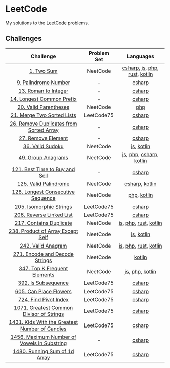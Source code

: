 # LeetCode

My solutions to the [LeetCode](https://leetcode.com/problemset/all/) problems.

## Challenges

|                                                              Challenge                                                               | Problem Set |                                                                                 Languages                                                                                 |
| :----------------------------------------------------------------------------------------------------------------------------------: | :---------: | :-----------------------------------------------------------------------------------------------------------------------------------------------------------------------: |
|                                         [1. Two Sum](https://leetcode.com/problems/two-sum/)                                         |  NeetCode   | [csharp](Dotnet/Problems/Problem1.cs), [js](JS/1.js), [php](PHP/1.php), [rust](rust/src/problems/problem_1.rs), [kotlin](Kotlin/app/src/main/kotlin/problems/Problem1.kt) |
|                               [9. Palindrome Number](https://leetcode.com/problems/palindrome-number)                                |      -      |                                                                   [csharp](Dotnet/Problems/Problem9.cs)                                                                   |
|                                [13. Roman to Integer](https://leetcode.com/problems/roman-to-integer)                                |      -      |                                                                  [csharp](Dotnet/Problems/Problem13.cs)                                                                   |
|                           [14. Longest Common Prefix](https://leetcode.com/problems/longest-common-prefix)                           |      -      |                                                                  [csharp](Dotnet/Problems/Problem14.cs)                                                                   |
|                               [20. Valid Parentheses](https://leetcode.com/problems/valid-parentheses)                               |  NeetCode   |                                                                             [php](PHP/20.php)                                                                             |
|                          [21. Merge Two Sorted Lists](https://leetcode.com/problems/merge-two-sorted-lists)                          | LeetCode75  |                                                                  [csharp](Dotnet/Problems/Problem21.cs)                                                                   |
|             [26. Remove Duplicates from Sorted Array](https://leetcode.com/problems/remove-duplicates-from-sorted-array)             |      -      |                                                                  [csharp](Dotnet/Problems/Problem26.cs)                                                                   |
|                                  [27. Remove Element](https://leetcode.com/problems/remove-element)                                  |      -      |                                                                  [csharp](Dotnet/Problems/Problem27.cs)                                                                   |
|                                    [36. Valid Sudoku](https://leetcode.com/problems/valid-sudoku)                                    |  NeetCode   |                                                [js](JS/36.js), [kotlin](Kotlin/app/src/main/kotlin/problems/Problem36.kt)                                                 |
|                                  [49. Group Anagrams](https://leetcode.com/problems/group-anagrams)                                  |  NeetCode   |                   [js](JS/49.js), [php](PHP/49.php), [csharp](Dotnet/Problems/Problem49.cs), [kotlin](Kotlin/app/src/main/kotlin/problems/Problem49.kt)                   |
|                   [121. Best Time to Buy and Sell](https://leetcode.com/problems/best-time-to-buy-and-sell-stock)                    |      -      |                                                                  [csharp](Dotnet/Problems/Problem121.cs)                                                                  |
|                               [125. Valid Palindrome](https://leetcode.com/problems/valid-palindrome)                                |  NeetCode   |                                   [csharp](Dotnet/Problems/Problem125.cs), [kotlin](Kotlin/app/src/main/kotlin/problems/Problem125.kt)                                    |
|                   [128. Longest Consecutive Sequence](https://leetcode.com/problems/longest-consecutive-sequence/)                   |  NeetCode   |                                              [php](PHP/128.php), [kotlin](Kotlin/app/src/main/kotlin/problems/Problem128.kt)                                              |
|                             [205. Isomorphic Strings](https://leetcode.com/problems/isomorphic-strings)                              | LeetCode75  |                                                                  [csharp](Dotnet/Problems/Problem205.cs)                                                                  |
|                            [206. Reverse Linked List](https://leetcode.com/problems/reverse-linked-list)                             | LeetCode75  |                                                                  [csharp](Dotnet/Problems/Problem206.cs)                                                                  |
|                             [217. Contains Duplicate](https://leetcode.com/problems/contains-duplicate)                              |  NeetCode   |                [js](JS/217.js), [php](PHP/217.php), [rust](rust/src/problems/problem_217.rs), [kotlin](Kotlin/app/src/main/kotlin/problems/Problem217.kt)                 |
|                   [238. Product of Array Except Self](https://leetcode.com/problems/product-of-array-except-self/)                   |  NeetCode   |                                               [js](JS/238.js), [kotlin](Kotlin/app/src/main/kotlin/problems/Problem238.kt)                                                |
|                                  [242. Valid Anagram](https://leetcode.com/problems/valid-anagram)                                   |  NeetCode   |                [js](JS/242.js), [php](PHP/242.php), [rust](rust/src/problems/problem_242.rs), [kotlin](Kotlin/app/src/main/kotlin/problems/Problem242.kt)                 |
|                      [271. Encode and Decode Strings](https://leetcode.com/problems/encode-and-decode-strings)                       |  NeetCode   |                                                        [kotlin](Kotlin/app/src/main/kotlin/problems/Problem271.kt)                                                        |
|                        [347. Top K Frequent Elements](https://leetcode.com/problems/top-k-frequent-elements)                         |  NeetCode   |                                     [js](JS/347.js), [php](PHP/347.php), [kotlin](Kotlin/app/src/main/kotlin/problems/Problem347.kt)                                      |
|                                 [392. Is Subsequence](https://leetcode.com/problems/is-subsequence)                                  | LeetCode75  |                                                                  [csharp](Dotnet/Problems/Problem392.cs)                                                                  |
|                              [605. Can Place Flowers](https://leetcode.com/problems/can-place-flowers)                               | LeetCode75  |                                                                  [csharp](Dotnet/Problems/Problem605.cs)                                                                  |
|                               [724. Find Pivot Index](https://leetcode.com/problems/find-pivot-index)                                | LeetCode75  |                                                                  [csharp](Dotnet/Problems/Problem724.cs)                                                                  |
|             [1071. Greatest Common Divisor of Strings](https://leetcode.com/problems/greatest-common-divisor-of-strings)             | LeetCode75  |                                                                 [csharp](Dotnet/Problems/Problem1071.cs)                                                                  |
|       [1431. Kids With the Greatest Number of Candies](https://leetcode.com/problems/kids-with-the-greatest-number-of-candies)       | LeetCode75  |                                                                 [csharp](Dotnet/Problems/Problem1431.cs)                                                                  |
| [1456. Maximum Number of Vowels in Substring](https://leetcode.com/problems/maximum-number-of-vowels-in-a-substring-of-given-length) |      -      |                                                                 [csharp](Dotnet/Problems/Problem1456.cs)                                                                  |
|                        [1480. Running Sum of 1d Array](https://leetcode.com/problems/running-sum-of-1d-array)                        | LeetCode75  |                                                                 [csharp](Dotnet/Problems/Problem1480.cs)                                                                  |
